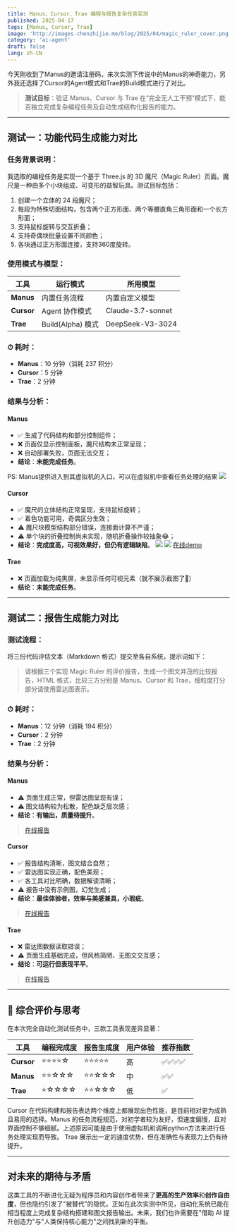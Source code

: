 ```yaml
---
title: Manus、Cursor、Trae 编程与报告复杂任务实测
published: 2025-04-17
tags: [Manus, Cursor, Trae]
image: 'http://images.chenzhijie.me/blog/2025/04/magic_ruler_cover.png'
category: 'ai-agent'
draft: false
lang: zh-CN
---
```


今天刚收到了Manus的邀请注册码，来次实测下传说中的Manus的神奇能力，另外我还选择了Cursor的Agent模式和Trae的Build模式进行了对比。

> **测试目标**：验证 Manus、Cursor 与 Trae 在“完全无人工干预”模式下，能否独立完成复杂编程任务及自动生成结构化报告的能力。

---

## 测试一：功能代码生成能力对比

### 任务背景说明：

我选取的编程任务是实现一个基于 Three.js 的 3D 魔尺（Magic Ruler）页面。魔尺是一种由多个小块组成、可变形的益智玩具。测试目标包括：

1. 创建一个立体的 24 段魔尺；
2. 每段为特殊切面结构，包含两个正方形面、两个等腰直角三角形面和一个长方形面；
3. 支持鼠标旋转与交互折叠；
4. 支持奇偶块批量设置不同颜色；
5. 各块通过正方形面连接，支持360度旋转。

### 使用模式与模型：

| 工具    | 运行模式       | 所用模型             |
|---------|----------------|----------------------|
| **Manus**  | 内置任务流程        | 内置自定义模型         |
| **Cursor** | Agent 协作模式     | Claude-3.7-sonnet    |
| **Trae**   | Build(Alpha) 模式  | DeepSeek-V3-3024     |

### ⏱ 耗时：

- **Manus**：10 分钟（消耗 237 积分）
- **Cursor**：5 分钟
- **Trae**：2 分钟

### 结果与分析：

#### **Manus**
- ✅ 生成了代码结构和部分控制组件；
- ❌ 页面仅显示控制面板，魔尺结构未正常呈现；
- ❌ 自动部署失败，页面无法交互；
- **结论**：**未能完成任务**。

PS: Manus提供进入到其虚拟机的入口，可以在虚拟机中查看任务处理的结果
![](http://images.chenzhijie.me/blog/2025/04/magic_ruler_manus.png)

#### **Cursor**
- ✅ 魔尺的立体结构正常呈现，支持鼠标旋转；
- ✅ 着色功能可用，奇偶区分生效；
- ⚠️ 魔尺块模型结构部分错误，连接面计算不严谨；
- ⚠️ 单个块的折叠控制尚未实现，随机折叠操作较抽象😂；
- **结论**：**完成度高，可视效果好，但仍有逻辑缺陷**。
![](http://images.chenzhijie.me/blog/2025/04/magic_ruler_cursor_1.png)
![](http://images.chenzhijie.me/blog/2025/04/magic_ruler_cursor_2.png)
[在线demo](/attachments/ai/agent/manus-cursor-trae-complex-programming-and-report-generation-test/cursor/index.html)

#### **Trae**
- ❌ 页面加载为纯黑屏，未显示任何可视元素（就不展示截图了🫠）
- **结论**：**未能完成任务**。

---

## 测试二：报告生成能力对比

### 测试流程：

将三份代码评估文本（Markdown 格式）提交至各自系统，提示词如下：

> 请根据三个实现 Magic Ruler 的评价报告，生成一个图文并茂的比较报告，HTML 格式，比较三方分别是 Manus、Cursor 和 Trae，细粒度打分部分请使用雷达图表示。

### ⏱ 耗时：

- **Manus**：12 分钟（消耗 194 积分）
- **Cursor**：2 分钟
- **Trae**：2 分钟

### 结果与分析：

#### **Manus**
- ⚠️ 页面生成正常，但雷达图呈现有误；
- ⚠️ 图文结构较为松散，配色缺乏层次感；
- **结论**：**有输出，质量待提升**。

> [在线报告](https://mswwffdl.manus.space/)

#### **Cursor**
- ✅ 报告结构清晰，图文结合自然；
- ✅ 雷达图实现正确，配色美观；
- ✅ 各工具对比明确，数据解读清晰；
- ⚠️ 报告中没有示例图，幻觉生成；
- **结论**：**最佳体验者，效率与美感兼具，小瑕疵**。

> [在线报告](/attachments/ai/agent/manus-cursor-trae-complex-programming-and-report-generation-test/cursor_comparison_report.html)

#### **Trae**
- ❌ 雷达图数据读取错误；
- ⚠️ 页面生成基础完成，但风格简陋、无图文交互感；
- **结论**：**可运行但表现平平**。

> [在线报告](/attachments/ai/agent/manus-cursor-trae-complex-programming-and-report-generation-test/trae_comparison_report.html)

---

## 🧠 综合评价与思考

在本次完全自动化测试任务中，三款工具表现差异显著：

| 工具    | 编程完成度 | 报告生成度 | 用户体验 | 推荐指数 |
|---------|------------|------------|-----------|-----------|
| **Cursor** | ⭐⭐⭐⭐☆ | ⭐⭐⭐⭐⭐ | 高 | ✅✅✅✅ |
| **Manus**  | ⭐⭐☆☆☆ | ⭐⭐☆☆☆ | 中 | ✅✅ |
| **Trae**   | ⭐☆☆☆☆ | ⭐⭐☆☆☆ | 低 | ✅ |

Cursor 在代码构建和报告表达两个维度上都展现出色性能，是目前相对更为成熟且易用的选择。Manus 的任务流程规范，对初学者较为友好，但速度偏慢，且对界面控制不够细腻。上述原因可能是由于使用虚拟机和调用python方法来进行任务处理实现而导致。
Trae 展示出一定的速度优势，但在准确性与表现力上仍有待提升。

---

## 对未来的期待与矛盾

这类工具的不断进化无疑为程序员和内容创作者带来了**更高的生产效率**和**创作自由度**，但也隐约引发了"被替代"的隐忧。正如在此次实测中所见，自动化系统已能在相当程度上完成复杂结构搭建和图文报告输出。未来，我们也许需要在"借助 AI 提升创造力"与"人类保持核心能力"之间找到新的平衡。
